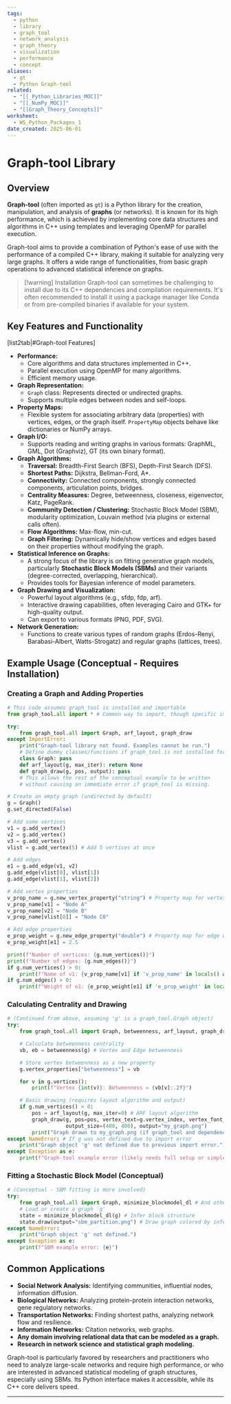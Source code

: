 ```yaml
---
tags:
  - python
  - library
  - graph_tool
  - network_analysis
  - graph_theory
  - visualization
  - performance
  - concept
aliases:
  - gt
  - Python Graph-tool
related:
  - "[[_Python_Libraries_MOC]]"
  - "[[_NumPy_MOC]]"
  - "[[Graph_Theory_Concepts]]"
worksheet:
  - WS_Python_Packages_1
date_created: 2025-06-01
---
```

# Graph-tool Library

## Overview
**Graph-tool** (often imported as `gt`) is a Python library for the creation, manipulation, and analysis of **graphs** (or networks). It is known for its high performance, which is achieved by implementing core data structures and algorithms in C++ using templates and leveraging OpenMP for parallel execution.

Graph-tool aims to provide a combination of Python's ease of use with the performance of a compiled C++ library, making it suitable for analyzing very large graphs. It offers a wide range of functionalities, from basic graph operations to advanced statistical inference on graphs.

> [!warning] Installation
> Graph-tool can sometimes be challenging to install due to its C++ dependencies and compilation requirements. It's often recommended to install it using a package manager like Conda or from pre-compiled binaries if available for your system.

## Key Features and Functionality
[list2tab|#Graph-tool Features]
- **Performance:**
    - Core algorithms and data structures implemented in C++.
    - Parallel execution using OpenMP for many algorithms.
    - Efficient memory usage.
- **Graph Representation:**
    - `Graph` class: Represents directed or undirected graphs.
    - Supports multiple edges between nodes and self-loops.
- **Property Maps:**
    - Flexible system for associating arbitrary data (properties) with vertices, edges, or the graph itself. `PropertyMap` objects behave like dictionaries or NumPy arrays.
- **Graph I/O:**
    - Supports reading and writing graphs in various formats: GraphML, GML, Dot (Graphviz), GT (its own binary format).
- **Graph Algorithms:**
    - **Traversal:** Breadth-First Search (BFS), Depth-First Search (DFS).
    - **Shortest Paths:** Dijkstra, Bellman-Ford, A*.
    - **Connectivity:** Connected components, strongly connected components, articulation points, bridges.
    - **Centrality Measures:** Degree, betweenness, closeness, eigenvector, Katz, PageRank.
    - **Community Detection / Clustering:** Stochastic Block Model (SBM), modularity optimization, Louvain method (via plugins or external calls often).
    - **Flow Algorithms:** Max-flow, min-cut.
    - **Graph Filtering:** Dynamically hide/show vertices and edges based on their properties without modifying the graph.
- **Statistical Inference on Graphs:**
    - A strong focus of the library is on fitting generative graph models, particularly **Stochastic Block Models (SBMs)** and their variants (degree-corrected, overlapping, hierarchical).
    - Provides tools for Bayesian inference of model parameters.
- **Graph Drawing and Visualization:**
    - Powerful layout algorithms (e.g., sfdp, fdp, arf).
    - Interactive drawing capabilities, often leveraging Cairo and GTK+ for high-quality output.
    - Can export to various formats (PNG, PDF, SVG).
- **Network Generation:**
    - Functions to create various types of random graphs (Erdos-Renyi, Barabasi-Albert, Watts-Strogatz) and regular graphs (lattices, trees).

## Example Usage (Conceptual - Requires Installation)

### Creating a Graph and Adding Properties
```python
# This code assumes graph_tool is installed and importable
from graph_tool.all import * # Common way to import, though specific imports are better

try:
    from graph_tool.all import Graph, arf_layout, graph_draw
except ImportError:
    print("Graph-tool library not found. Examples cannot be run.")
    # Define dummy classes/functions if graph_tool is not installed for script to not break
    class Graph: pass
    def arf_layout(g, max_iter): return None
    def graph_draw(g, pos, output): pass
    # This allows the rest of the conceptual example to be written
    # without causing an immediate error if graph_tool is missing.

# Create an empty graph (undirected by default)
g = Graph()
g.set_directed(False)

# Add some vertices
v1 = g.add_vertex()
v2 = g.add_vertex()
v3 = g.add_vertex()
vlist = g.add_vertex(5) # Add 5 vertices at once

# Add edges
e1 = g.add_edge(v1, v2)
g.add_edge(vlist[0], vlist[1])
g.add_edge(vlist[1], vlist[2])

# Add vertex properties
v_prop_name = g.new_vertex_property("string") # Property map for vertex names
v_prop_name[v1] = "Node A"
v_prop_name[v2] = "Node B"
v_prop_name[vlist[0]] = "Node C0"

# Add edge properties
e_prop_weight = g.new_edge_property("double") # Property map for edge weights
e_prop_weight[e1] = 2.5

print(f"Number of vertices: {g.num_vertices()}")
print(f"Number of edges: {g.num_edges()}")
if g.num_vertices() > 0:
    print(f"Name of v1: {v_prop_name[v1] if 'v_prop_name' in locals() and v1 in v_prop_name else 'N/A'}")
if g.num_edges() > 0:
    print(f"Weight of e1: {e_prop_weight[e1] if 'e_prop_weight' in locals() and e1 in e_prop_weight else 'N/A'}")
```

### Calculating Centrality and Drawing
```python
# (Continued from above, assuming 'g' is a graph_tool.Graph object)
try:
    from graph_tool.all import Graph, betweenness, arf_layout, graph_draw # And others as needed

    # Calculate betweenness centrality
    vb, eb = betweenness(g) # Vertex and Edge betweenness

    # Store vertex betweenness as a new property
    g.vertex_properties["betweenness"] = vb

    for v in g.vertices():
        print(f"Vertex {int(v)}: Betweenness = {vb[v]:.2f}")

    # Basic drawing (requires layout algorithm and output)
    if g.num_vertices() > 0:
        pos = arf_layout(g, max_iter=0) # ARF layout algorithm
        graph_draw(g, pos=pos, vertex_text=g.vertex_index, vertex_font_size=10,
                   output_size=(400, 400), output="my_graph.png")
        print("Graph drawn to my_graph.png (if graph_tool and dependencies are correctly set up)")
except NameError: # If g was not defined due to import error
    print("Graph object 'g' not defined due to previous import error.")
except Exception as e:
    print(f"Graph-tool example error (likely needs full setup or simpler graph): {e}")
```

### Fitting a Stochastic Block Model (Conceptual)
```python
# (Conceptual - SBM fitting is more involved)
try:
    from graph_tool.all import Graph, minimize_blockmodel_dl # And others as needed
    # Load or create a graph 'g'
    state = minimize_blockmodel_dl(g) # Infer block structure
    state.draw(output="sbm_partition.png") # Draw graph colored by inferred blocks
except NameError:
    print("Graph object 'g' not defined.")
except Exception as e:
    print(f"SBM example error: {e}")
```

## Common Applications
- **Social Network Analysis:** Identifying communities, influential nodes, information diffusion.
- **Biological Networks:** Analyzing protein-protein interaction networks, gene regulatory networks.
- **Transportation Networks:** Finding shortest paths, analyzing network flow and resilience.
- **Information Networks:** Citation networks, web graphs.
- **Any domain involving relational data that can be modeled as a graph.**
- **Research in network science and statistical graph modeling.**

Graph-tool is particularly favored by researchers and practitioners who need to analyze large-scale networks and require high performance, or who are interested in advanced statistical modeling of graph structures, especially using SBMs. Its Python interface makes it accessible, while its C++ core delivers speed.

---